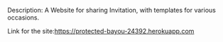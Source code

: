 Description:
A Website for sharing Invitation, with templates for various occasions.

Link for the site:https://protected-bayou-24392.herokuapp.com
